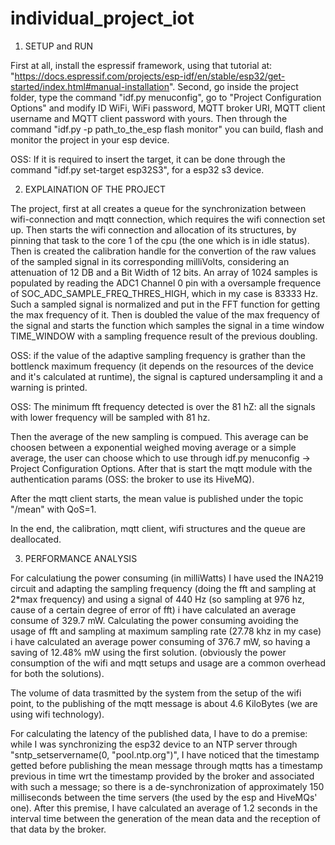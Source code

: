 # individual_project_iot

1) SETUP and RUN

First at all, install the espressif framework, using that tutorial at: "https://docs.espressif.com/projects/esp-idf/en/stable/esp32/get-started/index.html#manual-installation".
Second, go inside the project folder, type the command "idf.py menuconfig", go to "Project Configuration Options" and modify ID WiFi, WiFi password, MQTT broker URI, MQTT client username and MQTT client password with yours.
Then through the command "idf.py -p path_to_the_esp flash monitor" you can build, flash and monitor the project in your esp device.

OSS:
If it is required to insert the target, it can be done through the command "idf.py set-target esp32S3", for a esp32 s3 device.

2) EXPLAINATION OF THE PROJECT

The project, first at all creates a queue for the synchronization between wifi-connection and mqtt connection, which requires the wifi connection set up.
Then starts the wifi connection and allocation of its structures, by pinning that task to the core 1 of the cpu (the one which is in idle status).
Then is created the calibration handle for the convertion of the raw values of the sampled signal in its corresponding milliVolts, considering an attenuation of 12 DB and a Bit Width of 12 bits.
An array of 1024 samples is populated by reading the ADC1 Channel 0 pin with a oversample frequence of SOC_ADC_SAMPLE_FREQ_THRES_HIGH, which in my case is 83333 Hz.
Such a sampled signal is normalized and put in the FFT function for getting the max frequency of it.
Then is doubled the value of the max frequency of the signal and starts the function which samples the signal in a time window TIME_WINDOW with a sampling frequence result of the previous doubling.

OSS:
if the value of the adaptive sampling frequency is grather than the bottlenck maximum frequency (it depends on the resources of the device and it's calculated at runtime), the signal is captured undersampling it and a warning is printed.

OSS:
The minimum fft frequency detected is over the 81 hZ: all the signals with lower frequency will be sampled with 81 hz.


Then the average of the new sampling is compued.
This average can be choosen between a exponential weighed moving average or a simple average, the user can choose which to use through idf.py menuconfig -> Project Configuration Options.
After that is start the mqtt module with the authentication params (OSS: the broker to use its HiveMQ).

After the mqtt client starts, the mean value is published under the topic "/mean" with QoS=1.

In the end, the calibration, mqtt client, wifi structures and the queue are deallocated.


3) PERFORMANCE ANALYSIS

For calculatiung the power consuming (in milliWatts) I have used the INA219 circuit and adapting the sampling frequency (doing the fft and sampling at 2*max frequency) and using a signal of 440 Hz (so sampling at 976 hz, cause of a certain degree of error of fft) i have calculated an average consume of 329.7 mW.
Calculating the power consuming avoiding the usage of fft and sampling at maximum sampling rate (27.78 khz in my case) i have calculated an average power consuming of 376.7 mW, so having a saving of 12.48% mW using the first solution.
(obviously the power consumption of the wifi and mqtt setups and usage are a common overhead for both the solutions).

The volume of data trasmitted by the system from the setup of the wifi point, to the publishing of the mqtt message is about 4.6 KiloBytes (we are using wifi technology).

For calculating the latency of the published data, I have to do a premise:
while I was synchronizing the esp32 device to an NTP server through "sntp_setservername(0, "pool.ntp.org")", I have noticed that the timestamp getted before publishing the mean message through mqtts has a timestamp previous in time wrt the timestamp provided by the broker and associated with such a message; so there is a de-synchronization of approximately 150 milliseconds between the time servers (the used by the esp and HiveMQs' one). After this premise, I have calculated an average of 1.2 seconds in the interval time between the generation of the mean data and the reception of that data by the broker.
